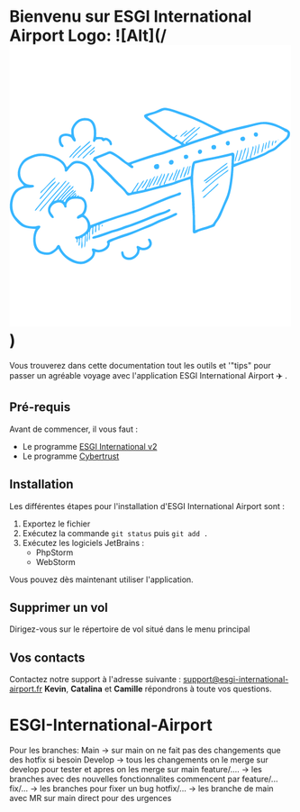 # Bienvenu sur ESGI International Airport Logo: ![Alt](/![logo ESGI International Airport.png](image%2Flogo%20ESGI%20International%20Airport.png))

Vous trouverez dans cette documentation tout les outils et '"tips" pour passer un agréable voyage avec l'application ESGI International Airport :airplane: .


## Pré-requis

Avant de commencer, il vous faut :
- Le programme  [ESGI International v2](https://www.google.com)
- Le programme [Cybertrust](https://www.esgi.fr)

## Installation

Les différentes étapes pour l'installation d'ESGI International Airport sont :
1. Exportez le fichier
2. Exécutez la commande  ``git status`` puis ``git add .``
3. Exécutez les logiciels JetBrains :
    * PhpStorm
    * WebStorm

Vous pouvez dès maintenant utiliser l'application.

## Supprimer un vol

Dirigez-vous sur le répertoire de vol situé dans le menu principal 

## Vos contacts

Contactez notre support à l'adresse suivante : support@esgi-international-airport.fr
**Kevin**, **Catalina** et **Camille** répondrons à toute vos questions.










# ESGI-International-Airport

Pour les branches: 
Main -> sur main on ne fait pas des changements que des hotfix si besoin 
Develop -> tous les changements on le merge sur develop pour tester et apres on les merge sur main
feature/.... -> les branches avec des nouvelles fonctionnalites commencent par feature/...
fix/... -> les branches pour fixer un bug 
hotfix/... -> les branche de main avec MR sur main direct pour des urgences

